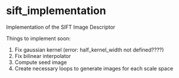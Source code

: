 # sift_implementation
Implementation of the SIFT Image Descriptor

Things to implement soon:
1. Fix gaussian kernel (error: half_kernel_width not defined????)
2. Fix bilinear interpolator
3. Compute seed image
4. Create necessary loops to generate images for each scale space